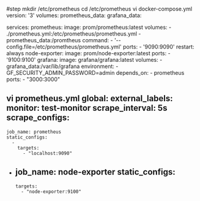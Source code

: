 #step
mkdir /etc/prometheus
cd /etc/prometheus
vi docker-compose.yml
version: '3'
volumes:
  prometheus_data:
  grafana_data:

services:
  prometheus:
    image: prom/prometheus:latest
    volumes:
      - ./prometheus.yml:/etc/prometheus/prometheus.yml
      - prometheus_data:/promtheus
    command:
     - '--config.file=/etc/prometheus/prometheus.yml'
    ports:
      - '9090:9090'
    restart: always
  node-exporter:
    image: prom/node-exporter:latest
    ports:
      - '9100:9100'
  grafana:
    image: grafana/grafana:latest
    volumes:
      - grafana_data:/var/lib/grafana
    environment:
      - GF_SECURITY_ADMIN_PASSWORD=admin
    depends_on:
      - prometheus
    ports:
      - "3000:3000"


vi prometheus.yml
global:
  external_labels:
    monitor: test-monitor
  scrape_interval: 5s
scrape_configs:
  -
    job_name: prometheus
    static_configs:
      -
        targets:
          - "localhost:9090"
  -
    job_name: node-exporter
    static_configs:
      -
        targets:
          - "node-exporter:9100"
